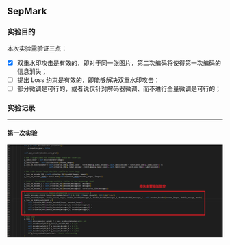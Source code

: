 ## SepMark

### 实验目的

本次实验需验证三点：

- [x] 双重水印攻击是有效的，即对于同一张图片，第二次编码将使得第一次编码的信息消失；
- [ ] 提出 Loss 约束是有效的，即能够解决双重水印攻击；
- [ ] 部分微调是可行的，或者说仅针对解码器微调、而不进行全量微调是可行的；

### 实验记录

---

#### 第一次实验

![alt text](67c52355f3b6bb00000001c8.png)